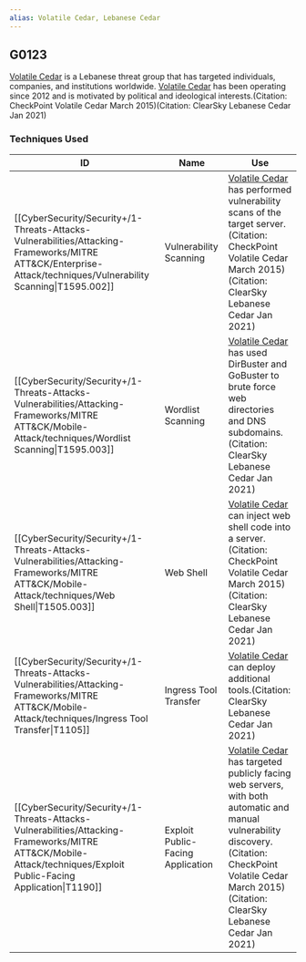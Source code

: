 ```yaml
---
alias: Volatile Cedar, Lebanese Cedar
---
```


## G0123

[Volatile Cedar](https://attack.mitre.org/groups/G0123) is a Lebanese threat group that has targeted individuals, companies, and institutions worldwide. [Volatile Cedar](https://attack.mitre.org/groups/G0123) has been operating since 2012 and is motivated by political and ideological interests.(Citation: CheckPoint Volatile Cedar March 2015)(Citation: ClearSky Lebanese Cedar Jan 2021)


### Techniques Used

| ID | Name | Use |
| --- | --- | --- |
| [[CyberSecurity/Security+/1-Threats-Attacks-Vulnerabilities/Attacking-Frameworks/MITRE ATT&CK/Enterprise-Attack/techniques/Vulnerability Scanning\|T1595.002]] | Vulnerability Scanning | [Volatile Cedar](https://attack.mitre.org/groups/G0123) has performed vulnerability scans of the target server.(Citation: CheckPoint Volatile Cedar March 2015)(Citation: ClearSky Lebanese Cedar Jan 2021) |
| [[CyberSecurity/Security+/1-Threats-Attacks-Vulnerabilities/Attacking-Frameworks/MITRE ATT&CK/Mobile-Attack/techniques/Wordlist Scanning\|T1595.003]] | Wordlist Scanning | [Volatile Cedar](https://attack.mitre.org/groups/G0123) has used DirBuster and GoBuster to brute force web directories and DNS subdomains.(Citation: ClearSky Lebanese Cedar Jan 2021) |
| [[CyberSecurity/Security+/1-Threats-Attacks-Vulnerabilities/Attacking-Frameworks/MITRE ATT&CK/Mobile-Attack/techniques/Web Shell\|T1505.003]] | Web Shell | [Volatile Cedar](https://attack.mitre.org/groups/G0123) can inject web shell code into a server.(Citation: CheckPoint Volatile Cedar March 2015)(Citation: ClearSky Lebanese Cedar Jan 2021)  |
| [[CyberSecurity/Security+/1-Threats-Attacks-Vulnerabilities/Attacking-Frameworks/MITRE ATT&CK/Mobile-Attack/techniques/Ingress Tool Transfer\|T1105]] | Ingress Tool Transfer | [Volatile Cedar](https://attack.mitre.org/groups/G0123) can deploy additional tools.(Citation: ClearSky Lebanese Cedar Jan 2021) |
| [[CyberSecurity/Security+/1-Threats-Attacks-Vulnerabilities/Attacking-Frameworks/MITRE ATT&CK/Mobile-Attack/techniques/Exploit Public-Facing Application\|T1190]] | Exploit Public-Facing Application | [Volatile Cedar](https://attack.mitre.org/groups/G0123) has targeted publicly facing web servers, with both automatic and manual vulnerability discovery.(Citation: CheckPoint Volatile Cedar March 2015) (Citation: ClearSky Lebanese Cedar Jan 2021)  |
